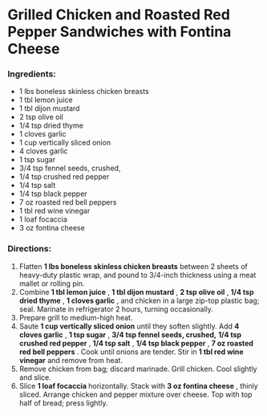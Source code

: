 # Grilled Chicken and Roasted Red Pepper Sandwiches with Fontina Cheese 

### Ingredients: 
* 1 lbs boneless skinless chicken breasts
* 1 tbl lemon juice
* 1 tbl dijon mustard
* 2 tsp olive oil
* 1/4 tsp dried thyme
* 1 cloves garlic
* 1 cup vertically sliced onion
* 4 cloves garlic
* 1 tsp sugar
* 3/4 tsp fennel seeds, crushed,
* 1/4 tsp crushed red pepper
* 1/4 tsp salt
* 1/4 tsp black pepper
* 7 oz roasted red bell peppers
* 1 tbl red wine vinegar
* 1 loaf focaccia
* 3 oz fontina cheese

### Directions: 
1. Flatten **1 lbs boneless skinless chicken breasts** between 2 sheets of heavy-duty plastic wrap, and pound to 3/4-inch thickness using a meat mallet or rolling pin. 
2. Combine **1 tbl lemon juice** , **1 tbl dijon mustard** , **2 tsp olive oil** , **1/4 tsp dried thyme** , **1 cloves garlic** , and chicken in a large zip-top plastic bag; seal. Marinate in refrigerator 2 hours, turning occasionally. 
3. Prepare grill to medium-high heat. 
4. Saute **1 cup vertically sliced onion** until they soften slightly. Add **4 cloves garlic** , **1 tsp sugar** , **3/4 tsp fennel seeds, crushed,** **1/4 tsp crushed red pepper** , **1/4 tsp salt** , **1/4 tsp black pepper** , **7 oz roasted red bell peppers** . Cook until onions are tender. Stir in **1 tbl red wine vinegar** and remove from heat. 
5. Remove chicken from bag; discard marinade. Grill chicken. Cool slightly and slice. 
6. Slice **1 loaf focaccia** horizontally. Stack with **3 oz fontina cheese** , thinly sliced. Arrange chicken and pepper mixture over cheese. Top with top half of bread; press lightly. 
